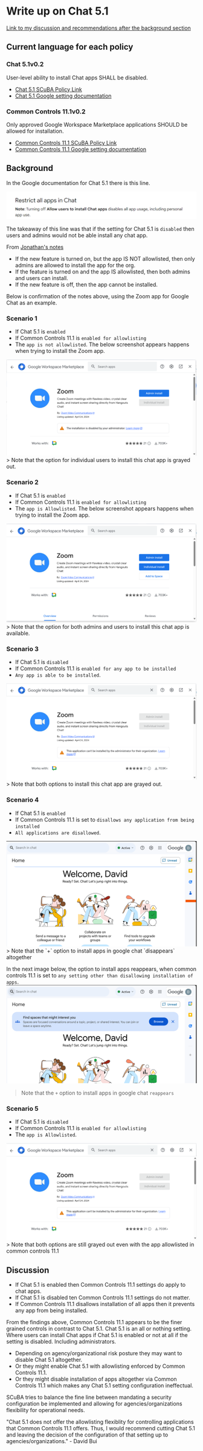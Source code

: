 # Write up on Chat 5.1

[Link to my discussion and recommendations after the background section](#discussion)

## Current language for each policy
### Chat 5.1v0.2
User-level ability to install Chat apps SHALL be disabled.

- [Chat 5.1 SCuBA Policy Link](https://github.com/cisagov/ScubaGoggles/blob/v0.2.0/baselines/Google%20Chat%20Minimum%20Viable%20Secure%20Configuration%20Baseline%20v0.2.md#gwschat51v02)
- [Chat 5.1 Google setting documentation](https://support.google.com/a/answer/7651360?product_name=UnuFlow&hl=en&visit_id=637916846359382524-3147840186&rd=1&src=supportwidget0&hl=en#zippy=%2Cstep-add-marketplace-apps-to-your-allowlist-optional%2Cstep-decide-what-apps-users-can-install%2Cstep-let-users-install-apps-in-chat)

### Common Controls 11.1v0.2
Only approved Google Workspace Marketplace applications SHOULD be allowed for installation.

- [Common Controls 11.1 SCuBA Policy Link](https://github.com/cisagov/ScubaGoggles/blob/v0.2.0/baselines/Common%20Controls%20Minimum%20Viable%20Secure%20Configuration%20Baseline%20v0.2.md#gwscommoncontrols111v02)
- [Common Controls 11.1 Google setting documentation](https://support.google.com/a/answer/6089179?fl=1)

## Background 

In the Google documentation for Chat 5.1 there is this line.

<img src="images/chatdocumentation.png">

The takeaway of this line was that if the setting for Chat 5.1 is `disabled` then users and admins would not be able install any chat app.

From [Jonathan's notes](https://github.com/cisagov/ScubaGoggles/issues/222#issuecomment-2037786328) 
- If the new feature is turned on, but the app IS NOT allowlisted, then only admins are allowed to install the app for the org.
- If the feature is turned on and the app IS allowlisted, then both admins and users can install.
- If the new feature is off, then the app cannot be installed.

Below is confirmation of the notes above, using the Zoom app for Google Chat as an example.

### Scenario 1
- If Chat 5.1 is `enabled`
- If Common Controls 11.1 is `enabled for allowlisting`
- The `app is not allowlisted`. 
The below screenshot appears happens when trying to install the Zoom app.

<img src="images/Chat 5.1 is enabled and CC 11.1 is enabled for allowlisting with the app not allowlist.png">
> Note that the option for individual users to install this chat app is grayed out.

### Scenario 2
- If Chat 5.1 is `enabled`
- If Common Controls 11.1 is `enabled for allowlisting`
- The `app is Allowlisted`. 
The below screenshot appears happens when trying to install the Zoom app.
<img src="images/Chat 5.1 is enabled and CC 11.1 is configured for allowlists and the app is allowlisted.png">
> Note that the option for both admins and users to install this chat app is available.

### Scenario 3
- If Chat 5.1 is `disabled`
- If Common Controls 11.1 is `enabled for any app to be installed`
- `Any app is able to be installed`. 
<img src="images/Chat 5.1 is disabled but CC 11.1 is enabled with any app able to be installed without allowlist.png">
> Note that both options to install this chat app are grayed out.

### Scenario 4
- If Chat 5.1 is `enabled`
- If Common Controls 11.1 is set to `disallows any application from being installed`
- `All applications are disallowed`. 
<img src="images/Chat 5.1 is enabled but CC11 restricts any app from being enabled.png">
> Note that the `+` option to install apps in google chat `disappears` altogether


In the next image below, the option to install apps reappears, when common controls 11.1 is set to `any setting other than disallowing installation of apps`.
<img src="images/Common Controls 11.1 is enabled in any form.png">
> Note that the `+` option to install apps in google chat `reappears`

### Scenario 5
- If Chat 5.1 is `disabled`
- If Common Controls 11.1 is `enabled for allowlisting`
- The `app is Allowlisted`. 
<img src="images/Chat 5.1 is disabled but CC 11.1 is enabled but the app is allowlisted.png">
> Note that both options are still grayed out even with the app allowlisted in common controls 11.1

## Discussion
- If Chat 5.1 is enabled then Common Controls 11.1 settings do apply to chat apps.
- If Chat 5.1 is disabled ten Common Controls 11.1 settings do not matter.
- If Common Controls 11.1 disallows installation of all apps then it prevents any app from being installed. 

From the findings above, Common Controls 11.1 appears to be the finer grained controls in contrast to Chat 5.1.
Chat 5.1 is an all or nothing setting. 
Where users can install Chat apps if Chat 5.1 is enabled or not at all if the setting is disabled. Including administrators. 

- Depending on agency/organizational risk posture they may want to disable Chat 5.1 altogether.
- Or they might enable Chat 5.1 with allowlisting enforced by Common Controls 11.1.
- Or they might disable installation of apps altogether via Common Controls 11.1 which makes any Chat 5.1 setting configuration ineffectual. 

SCuBA tries to balance the fine line between mandating a security configuration be implemented and allowing for agencies/organizations flexibility for operational needs. 

"Chat 5.1 does not offer the allowlisting flexiblity for controlling applications that Common Controls 11.1 offers. Thus, I would recommend cutting Chat 5.1 and leaving the decision of the configuration of that setting up to agencies/organizations." - David Bui